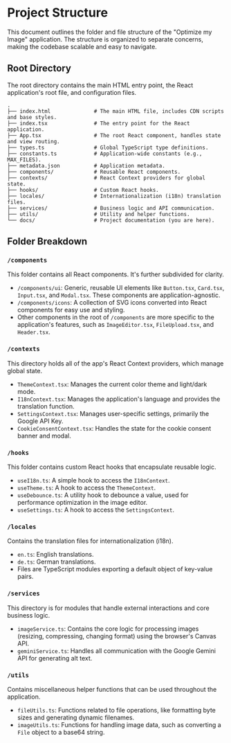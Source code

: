 # Project Structure

This document outlines the folder and file structure of the "Optimize my Image" application. The structure is organized to separate concerns, making the codebase scalable and easy to navigate.

## Root Directory

The root directory contains the main HTML entry point, the React application's root file, and configuration files.

```
.
├── index.html              # The main HTML file, includes CDN scripts and base styles.
├── index.tsx               # The entry point for the React application.
├── App.tsx                 # The root React component, handles state and view routing.
├── types.ts                # Global TypeScript type definitions.
├── constants.ts            # Application-wide constants (e.g., MAX_FILES).
├── metadata.json           # Application metadata.
├── components/             # Reusable React components.
├── contexts/               # React Context providers for global state.
├── hooks/                  # Custom React hooks.
├── locales/                # Internationalization (i18n) translation files.
├── services/               # Business logic and API communication.
├── utils/                  # Utility and helper functions.
└── docs/                   # Project documentation (you are here).
```

## Folder Breakdown

### `/components`

This folder contains all React components. It's further subdivided for clarity.

-   `/components/ui`: Generic, reusable UI elements like `Button.tsx`, `Card.tsx`, `Input.tsx`, and `Modal.tsx`. These components are application-agnostic.
-   `/components/icons`: A collection of SVG icons converted into React components for easy use and styling.
-   Other components in the root of `/components` are more specific to the application's features, such as `ImageEditor.tsx`, `FileUpload.tsx`, and `Header.tsx`.

### `/contexts`

This directory holds all of the app's React Context providers, which manage global state.

-   `ThemeContext.tsx`: Manages the current color theme and light/dark mode.
-   `I18nContext.tsx`: Manages the application's language and provides the translation function.
-   `SettingsContext.tsx`: Manages user-specific settings, primarily the Google API Key.
-   `CookieConsentContext.tsx`: Handles the state for the cookie consent banner and modal.

### `/hooks`

This folder contains custom React hooks that encapsulate reusable logic.

-   `useI18n.ts`: A simple hook to access the `I18nContext`.
-   `useTheme.ts`: A hook to access the `ThemeContext`.
-   `useDebounce.ts`: A utility hook to debounce a value, used for performance optimization in the image editor.
-   `useSettings.ts`: A hook to access the `SettingsContext`.

### `/locales`

Contains the translation files for internationalization (i18n).

-   `en.ts`: English translations.
-   `de.ts`: German translations.
-   Files are TypeScript modules exporting a default object of key-value pairs.

### `/services`

This directory is for modules that handle external interactions and core business logic.

-   `imageService.ts`: Contains the core logic for processing images (resizing, compressing, changing format) using the browser's Canvas API.
-   `geminiService.ts`: Handles all communication with the Google Gemini API for generating alt text.

### `/utils`

Contains miscellaneous helper functions that can be used throughout the application.

-   `fileUtils.ts`: Functions related to file operations, like formatting byte sizes and generating dynamic filenames.
-   `imageUtils.ts`: Functions for handling image data, such as converting a `File` object to a base64 string.